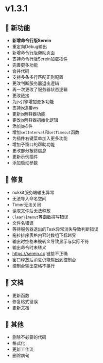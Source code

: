 
# v1.3.1

## 🚀 新功能

- **新增命令行版Serein**
- 重定向Debug输出
- 新增命令行版帮助页面
- 支持命令行版Serein加载插件
- 完善更多功能
- 合并代码
- 支持多条多行匹配正则配置
- 更改判断服务器退出逻辑
- 再一次更改了服务器状态逻辑
- 更改链接
- 为js引擎增加更多功能
- 支持js连接ws
- 更新js解释器功能
- 更改js解释器初始化逻辑
- 添加js插件
- 增加`setInterval`和`setTimeout`函数
- 为插件右键菜单加入更多功能
- 增加子窗口的帮助功能
- 更改部分报错信息
- 更新示例插件
- 添加启动参数

## 🐛 修复

- nukkit服务端输出异常
- 无法导入命名空间
- Timer无法关闭
- 读取文件后无法释放
- `ClearTimeout`等函数拼写错误
- 文件名错误
- 等待服务器退出的Task异常消失导致判断错误
- 拖拉排序表格内容时数组下标越界
- 输出时空格未被转义导致显示与实际不符
- 输出命令时未转义
- <https://serein.cc> 链接不正确
- 窗口释放后消息仍能输出到控制台
- 控制台输出空格不换行

## 📃 文档

- 更新函数
- 修复格式错误
- 更新文档

## 🧰 其他

- 删除不必要的代码
- 格式化
- 更新工作流
- 删除病句
